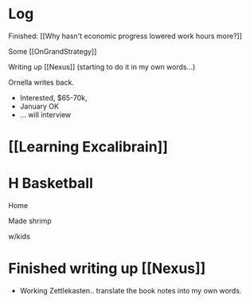 

# Log


Finished: [[Why hasn't economic progress lowered work hours more?]]

Some [[OnGrandStrategy]]


Writing up [[Nexus]] (starting to do it in my own words...)

Ornella writes back.
- Interested, $65-70k,
- January OK 
- ... will interview

# [[Learning Excalibrain]]


# H Basketball

Home 

Made shrimp 

w/kids

# Finished writing up [[Nexus]]
- Working Zettlekasten.. translate the book notes into my own words. 